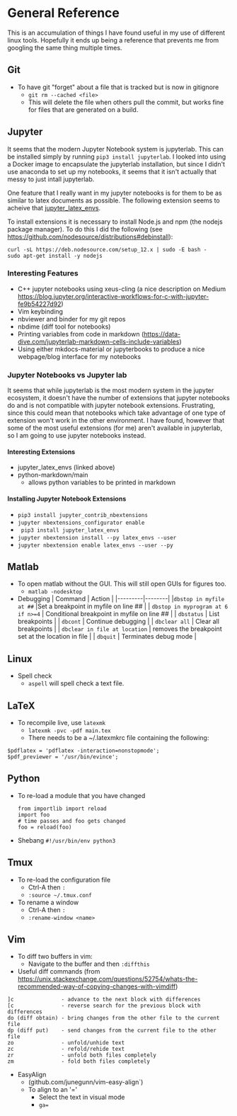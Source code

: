 # General Reference
This is an accumulation of things I have found useful in my use of different
linux tools. 
Hopefully it ends up being a reference that prevents me from googling the same thing multiple times.

## Git
* To have git "forget" about a file that is tracked but is now in gitignore
	* `git rm --cached <file>`
	* This will delete the file when others pull the commit, but works fine for files that are generated on a build.

## Jupyter
It seems that the modern Jupyter Notebook system is jupyterlab. This can be installed simply by running `pip3 install jupyterlab`.
I looked into using a Docker image to encapsulate the jupyterlab installation, but since I didn't use anaconda to set up my notebooks, it seems that it isn't actually that messy to just intall jupyterlab.

One feature that I really want in my jupyter notebooks is for them to be as similar to latex documents as possible. The following extension seems to acheive that [jupyter_latex_envs](https://github.com/jfbercher/jupyter_latex_envs). 

To install extensions it is necessary to install Node.js and npm (the nodejs package manager).
To do this I did the following (see https://github.com/nodesource/distributions#debinstall):
```
curl -sL https://deb.nodesource.com/setup_12.x | sudo -E bash -
sudo apt-get install -y nodejs
```

### Interesting Features
* C++ jupyter notebooks using xeus-cling (a nice description on Medium https://blog.jupyter.org/interactive-workflows-for-c-with-jupyter-fe9b54227d92)
* Vim keybinding
* nbviewer and binder for my git repos
* nbdime (diff tool for notebooks)
* Printing variables from code in markdown (https://data-dive.com/jupyterlab-markdown-cells-include-variables)
* Using either mkdocs-material or jupyterbooks to produce a nice webpage/blog interface for my notebooks

### Jupyter Notebooks vs Jupyter lab
It seems that while jupyterlab is the most modern system in the jupyter ecosystem, it doesn't have the number of extensions that jupyter notebooks do and is not compatible with jupyter notebook extensions. Frustrating, since this could mean that notebooks which take advantage of one type of extension won't work in the other environment. I have found, however that some of the most useful extensions (for me) aren't available in jupyterlab, so I am going to use jupyter notebooks instead.

#### Interesting Extensions
* jupyter_latex_envs (linked above)
* python-markdown/main
  * allows python variables to be printed in markdown

#### Installing Jupyter Notebook Extensions
* `pip3 install jupyter_contrib_nbextensions`
* `jupyter nbextensions_configurator enable`
* ` pip3 install jupyter_latex_envs`
* `jupyter nbextension install --py latex_envs --user`
* `jupyter nbextension enable latex_envs --user --py`

## Matlab
* To open matlab without the GUI. This will still open GUIs for figures too.
	* `matlab -nodesktop`
* Debugging
	| Command | Action |
	|---------|--------|
	|`dbstop in myfile at ##` |Set a breakpoint in myfile on line ## | 
	| `dbstop in myprogram at 6 if n>=4` | Conditional breakpoint in myfile on line ## |
	| `dbstatus` | List breakpoints |
	| `dbcont` | Continue debugging |
	| `dbclear all` | Clear all breakpoints |
	| `dbclear in file at location` | removes the breakpoint set at the location in file |
	| `dbquit` | Terminates debug mode |


## Linux
* Spell check
	* `aspell` will spell check a text file. 
## LaTeX
* To recompile live, use `latexmk`
  * `latexmk -pvc -pdf main.tex`
  * There needs to be a ~/.latexmkrc file containing the following:
```
$pdflatex = 'pdflatex -interaction=nonstopmode';
$pdf_previewer = '/usr/bin/evince';
```
## Python
* To re-load a module that you have changed
  ```
  from importlib import reload
  import foo
  # time passes and foo gets changed
  foo = reload(foo)
  ```
* Shebang
	`#!/usr/bin/env python3`

## Tmux
* To re-load the configuration file
	* Ctrl-A then `:`
	* `:source ~/.tmux.conf`
* To rename a window
	* Ctrl-A then `:`
	* `:rename-window <name>`

## Vim
* To diff two buffers in vim:
	* Navigate to the buffer and then `:diffthis`
* Useful diff commands (from https://unix.stackexchange.com/questions/52754/whats-the-recommended-way-of-copying-changes-with-vimdiff)
```
]c               - advance to the next block with differences
[c               - reverse search for the previous block with differences
do (diff obtain) - bring changes from the other file to the current file
dp (diff put)    - send changes from the current file to the other file
zo               - unfold/unhide text
zc               - refold/rehide text
zr               - unfold both files completely
zm               - fold both files completely
```
* EasyAlign
	* (github.com/junegunn/vim-easy-align`)
	* To align to an '='
		* Select the text in visual mode
		* `ga=`
